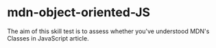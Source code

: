 # mdn-object-oriented-JS
The aim of this skill test is to assess whether you've understood MDN's Classes in JavaScript article.
